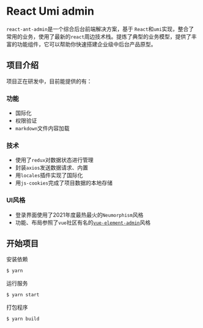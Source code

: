 # React Umi admin

`react-ant-admin`是一个综合后台前端解决方案，基于 `React`和`umi`实现，整合了常用的业务，使用了最新的`react`周边技术栈。提炼了典型的业务模型，提供了丰富的功能组件，它可以帮助你快速搭建企业级中后台产品原型。

## 项目介绍

项目正在研发中，目前能提供的有：

### 功能
* 国际化
* 权限验证
* `markdown`文件内容加载
<!-- * `数据加密请求` -->

### 技术
* 使用了`redux`对数据状态进行管理
* 封装`axios`发送数据请求、内置
* 用`locales`插件实现了国际化
* 用`js-cookies`完成了项目数据的本地存储

### UI风格
* 登录界面使用了2021年度最热最火的`Neumorphism`风格
* 功能、布局参照了`vue`社区有名的[`vue-element-admin`](https://github.com/PanJiaChen/vue-element-admin)风格

## 开始项目

安装依赖

```bash
$ yarn
```

运行服务

```bash
$ yarn start
```

打包程序

```bash
$ yarn build
```
